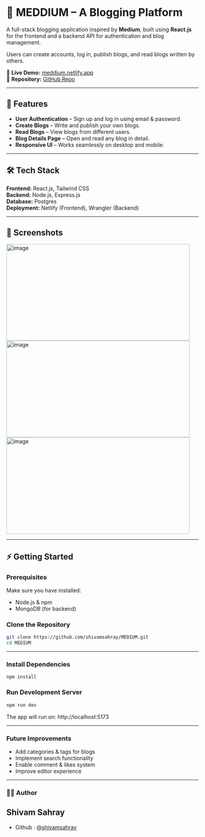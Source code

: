 # 📝 MEDDIUM – A Blogging Platform

A full-stack blogging application inspired by **Medium**, built using **React.js** for the frontend and a backend API for authentication and blog management.  

Users can create accounts, log in, publish blogs, and read blogs written by others.  

🔗 **Live Demo:** [meddium.netlify.app](https://meddium.netlify.app/)  
🔗 **Repository:** [GitHub Repo](https://github.com/shivamsahray/MEDIUM)

---

## 🚀 Features
- **User Authentication** – Sign up and log in using email & password.  
- **Create Blogs** – Write and publish your own blogs.  
- **Read Blogs** – View blogs from different users.  
- **Blog Details Page** – Open and read any blog in detail.  
- **Responsive UI** – Works seamlessly on desktop and mobile.  

---

## 🛠️ Tech Stack
**Frontend:** React.js, Tailwind CSS  
**Backend:** Node.js, Express.js  
**Database:** Postgres  
**Deployment:** Netlify (Frontend), Wrangler (Backend)  

---

## 📸 Screenshots
<img width="480" height="253" alt="image" src="https://github.com/user-attachments/assets/79dd3250-fc30-4211-ad1c-f806ffb8342c" />
<img width="480" height="253" alt="image" src="https://github.com/user-attachments/assets/1145c02e-b116-44ca-98d6-f8a943df8677" />
<img width="480" height="253" alt="image" src="https://github.com/user-attachments/assets/8d7302e7-1850-4712-a529-ead9d89af37f" />


---

## ⚡ Getting Started

### Prerequisites
Make sure you have installed:
- Node.js & npm  
- MongoDB (for backend)  

### Clone the Repository
```bash
git clone https://github.com/shivamsahray/MEDIUM.git
cd MEDIUM
```
---
### Install Dependencies
```terminal
npm install
```
### Run Development Server
```bash
npm run dev
```
The app will run on: http://localhost:5173

---

### Future Improvements
- Add categories & tags for blogs
- Implement search functionality
- Enable comment & likes system
- Improve editor experience

---

### 👨‍💻 Author
## Shivam Sahray

- Github : [@shivamsahray](https://github.com/shivamsahray)
  

